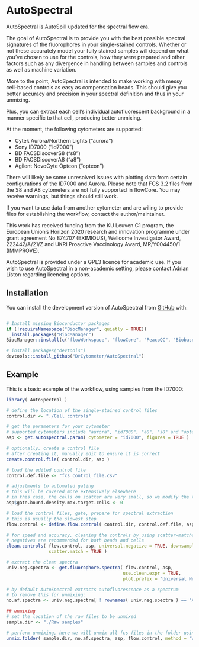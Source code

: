 
<!-- README.md is generated from README.Rmd. Please edit that file -->

# AutoSpectral

<!-- badges: start -->

<!-- badges: end -->

AutoSpectral is AutoSpill updated for the spectral flow era.

The goal of AutoSpectral is to provide you with the best possible
spectral signatures of the fluorophores in your single-stained controls.
Whether or not these accurately model your fully stained samples will
depend on what you’ve chosen to use for the controls, how they were
prepared and other factors such as any divergence in handling between
samples and controls as well as machine variation.

More to the point, AutoSpectral is intended to make working with messy
cell-based controls as easy as compensation beads. This should give you
better accuracy and precision in your spectral definition and thus in
your unmixing.

Plus, you can extract each cell’s individual autofluorescent background
in a manner specific to that cell, producing better unmixing.

At the moment, the following cytometers are supported:

- Cytek Aurora/Northern Lights (“aurora”)
- Sony ID7000 (“id7000”)
- BD FACSDiscoverS8 (“s8”)
- BD FACSDiscoverA8 (“a8”)
- Agilent NovoCyte Opteon (“opteon”)

There will likely be some unresolved issues with plotting data from
certain configurations of the ID7000 and Aurora. Please note that FCS
3.2 files from the S8 and A8 cytometers are not fully supported in
flowCore. You may receive warnings, but things should still work.

If you want to use data from another cytometer and are wiling to provide
files for establishing the workflow, contact the author/maintainer.

This work has received funding from the KU Leuven C1 program, the
European Union’s Horizon 2020 research and innovation programme under
grant agreement No 874707 (EXIMIOUS), Wellcome Investigator Award,
222442/A/21/Z and UKRI Proactive Vaccinology Award, MR/Y004450/1
(IMMPROVE).

AutoSpectral is provided under a GPL3 licence for academic use. If you
wish to use AutoSpectral in a non-academic setting, please contact
Adrian Liston regarding licencing options.

## Installation

You can install the development version of AutoSpectral from
[GitHub](https://github.com/) with:

``` r

# Install missing Bioconductor packages
if (!requireNamespace("BiocManager", quietly = TRUE))
  install.packages("BiocManager")
BiocManager::install(c("flowWorkspace", "flowCore", "PeacoQC", "Biobase"))

# install.packages("devtools")
devtools::install_github("DrCytometer/AutoSpectral")
```

## Example

This is a basic example of the workflow, using samples from the ID7000:

``` r
library( AutoSpectral )

# define the location of the single-stained control files
control.dir <- "./Cell controls"

# get the parameters for your cytometer
# supported cytometers include "aurora", "id7000", "a8", "s8" and "opteon"
asp <- get.autospectral.param( cytometer = "id7000", figures = TRUE )

# optionally, create a control file
# after creating it, manually edit to ensure it is correct
create.control.file( control.dir, asp )

# load the edited control file
control.def.file <- "fcs_control_file.csv"

# adjustments to automated gating
# this will be covered more extensively elsewhere
# in this case, the cells on scatter are very small, so we modify the target
asp$gate.bound.density.max.target.cells <- 0

# load the control files, gate, prepare for spectral extraction
# this is usually the slowest step
flow.control <- define.flow.control( control.dir, control.def.file, asp )

# for speed and accuracy, cleaning the controls by using scatter-matched universal
# negatives are recommended for both beads and cells
clean.controls( flow.control, asp, universal.negative = TRUE, downsample = TRUE,
                scatter.match = TRUE )

# extract the clean spectra
univ.neg.spectra <- get.fluorophore.spectra( flow.control, asp, 
                                            use.clean.expr = TRUE,
                                            plot.prefix = "Universal Negative Cells" )

# by default AutoSpectral extracts autofluorescence as a spectrum
# to remove this for unmixing:
no.af.spectra <- univ.neg.spectra[ ! rownames( univ.neg.spectra ) == "AF", ]

## unmixing
# set the location of the raw files to be unmixed
sample.dir <- "./Raw samples"

# perform unmixing, here we will unmix all fcs files in the folder using wls
unmix.folder( sample.dir, no.af.spectra, asp, flow.control, method = "WLS" )
```
